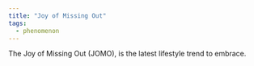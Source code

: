 ```yaml
---
title: "Joy of Missing Out"
tags:
  - phenomenon
---
```


The Joy of Missing Out (JOMO), is the latest lifestyle trend to embrace.
